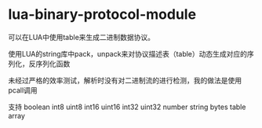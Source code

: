 # lua-binary-protocol-module
可以在LUA中使用table来生成二进制数据协议。

使用LUA的string库中pack，unpack来对协议描述表（table）动态生成对应的序列化，反序列化函数

未经过严格的效率测试，解析时没有对二进制流的进行检测，我的做法是使用pcall调用

支持
boolean
int8
uint8
int16
uint16
int32
uint32
number
string
bytes
table
array
